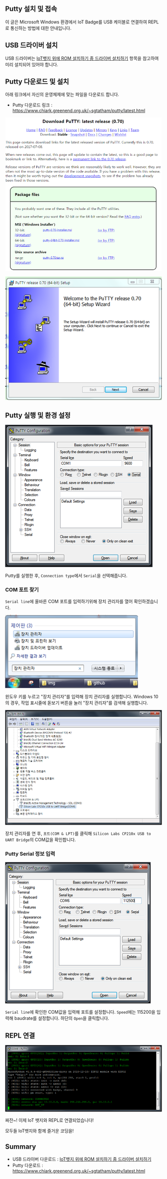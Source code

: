 ## Putty 설치 및 접속

이 글은 Microsoft Windows 환경에서 IoT Badge를 USB 케이블로 연결하여 REPL로 통신하는 방법에 대한 안내입니다.

## USB 드라이버 설치

USB 드라이버는 [IoT뱃지 위에 ROM 설치하기 중 드라이버 설치하기](../firmware#1-드라이버-설치하기) 항목을 참고하여 미리 설치되어 있어야 합니다.

## Putty 다운로드 및 설치

아래 링크에서 자신의 운영체제에 맞는 파일을 다운로드 합니다.
* Putty 다운로드 링크 : https://www.chiark.greenend.org.uk/~sgtatham/putty/latest.html

![](img/putty%20download%200.PNG)

![](img/putty%20download%201.PNG)

## Putty 실행 및 환경 설정

![](img/start%20putty.PNG)

Putty를 실행한 후, `Connection type`에서 `Serial`을 선택해줍니다.


### COM 포트 찾기
`Serial line`에 올바른 COM 포트를 입력하기위해 장치 관리자를 열어 확인하겠습니다.

![](img/jangchi.png)

윈도우 키를 누르고 "장치 관리자"를 입력해 장치 관리자를 실행합니다.
Windows 10의 경우, 작업 표시줄에 돋보기 버튼을 눌러 "장치 관리자"를 검색해 실행합니다.

![](img/start%20putty%201.PNG)

장치 관리자를 연 후, `포트(COM & LPT)`를 클릭해 `Silicon Labs CP210x USB to UART Bridge`의 COM값을 확인합니다.


### Putty Serial 정보 입력

![](img/start%20putty%202.PNG)

`Serial line`에 확인한 COM값을 입력해 포트를 설정합니다. `Speed`에는 115200을 입력해 baudrate를 설정합니다.
하단의 `Open`을 클릭합니다.

## REPL 연결

![](img/start%20putty%203.PNG)

짜잔~! 이제 IoT 뱃지와 REPL로 연결되었습니다!

모두들 IoT뱃지와 함께 즐거운 코딩을!

## Summary
* USB 드라이버 다운로드 : [IoT뱃지 위에 ROM 설치하기 중 드라이버 설치하기](../firmware#1-드라이버-설치하기)
* Putty 다운로드 : https://www.chiark.greenend.org.uk/~sgtatham/putty/latest.html

